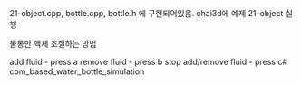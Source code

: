21-object.cpp, bottle.cpp, bottle.h 에 구현되어있음.
chai3d에 예제 21-object 실행


물통안 액체 조절하는 방법

add fluid - press a
remove fluid - press b
stop add/remove fluid - press c# com_based_water_bottle_simulation
